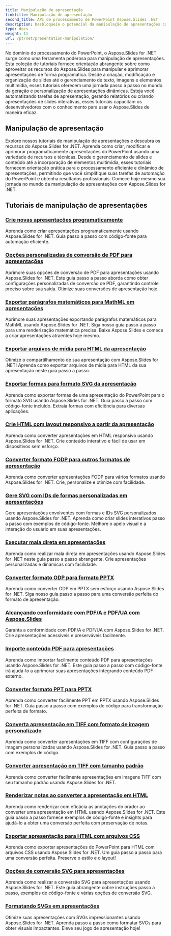 ```yaml
---
title: Manipulação de apresentação
linktitle: Manipulação de apresentação
second_title: API de processamento de PowerPoint Aspose.Slides .NET
description: Desbloqueie o potencial da manipulação de apresentações com os tutoriais do Aspose.Slides for .NET. Aprenda como criar, personalizar e aprimorar dinamicamente apresentações do PowerPoint de maneira programática. Eleve suas habilidades de processamento de PowerPoint hoje mesmo!
type: docs
weight: 11
url: /pt/net/presentation-manipulation/
---
```

No domínio do processamento do PowerPoint, o Aspose.Slides for .NET surge como uma ferramenta poderosa para manipulação de apresentações. Esta coleção de tutoriais fornece orientação abrangente sobre como aproveitar os recursos do Aspose.Slides para manipular e aprimorar apresentações de forma programática. Desde a criação, modificação e organização de slides até o gerenciamento de texto, imagens e elementos multimídia, esses tutoriais oferecem uma jornada passo a passo no mundo da geração e personalização de apresentações dinâmicas. Esteja você automatizando tarefas de apresentação, gerando relatórios ou criando apresentações de slides interativas, esses tutoriais capacitam os desenvolvedores com o conhecimento para usar o Aspose.Slides de maneira eficaz.

## Manipulação de apresentação
Explore nossos tutoriais de manipulação de apresentações e descubra os recursos do Aspose.Slides for .NET. Aprenda como criar, modificar e aprimorar programaticamente apresentações do PowerPoint usando uma variedade de recursos e técnicas. Desde o gerenciamento de slides e conteúdo até a incorporação de elementos multimídia, esses tutoriais fornecem orientação prática para o processamento eficiente e dinâmico de apresentações, permitindo que você simplifique suas tarefas de automação do PowerPoint e obtenha resultados profissionais. Comece hoje mesmo sua jornada no mundo da manipulação de apresentações com Aspose.Slides for .NET.

## Tutoriais de manipulação de apresentações
### [Crie novas apresentações programaticamente](./create-new-presentations-programmatically/)
Aprenda como criar apresentações programaticamente usando Aspose.Slides for .NET. Guia passo a passo com código-fonte para automação eficiente.
### [Opções personalizadas de conversão de PDF para apresentações](./custom-pdf-conversion-options-for-presentations/)
Aprimore suas opções de conversão de PDF para apresentações usando Aspose.Slides for .NET. Este guia passo a passo aborda como obter configurações personalizadas de conversão de PDF, garantindo controle preciso sobre sua saída. Otimize suas conversões de apresentação hoje.
### [Exportar parágrafos matemáticos para MathML em apresentações](./export-math-paragraphs-to-mathml-in-presentations/)
Aprimore suas apresentações exportando parágrafos matemáticos para MathML usando Aspose.Slides for .NET. Siga nosso guia passo a passo para uma renderização matemática precisa. Baixe Aspose.Slides e comece a criar apresentações atraentes hoje mesmo.
### [Exportar arquivos de mídia para HTML da apresentação](./export-media-files-to-html-from-presentation/)
Otimize o compartilhamento de sua apresentação com Aspose.Slides for .NET! Aprenda como exportar arquivos de mídia para HTML da sua apresentação neste guia passo a passo. 
### [Exportar formas para formato SVG da apresentação](./export-shapes-to-svg-format-from-presentation/)
Aprenda como exportar formas de uma apresentação do PowerPoint para o formato SVG usando Aspose.Slides for .NET. Guia passo a passo com código-fonte incluído. Extraia formas com eficiência para diversas aplicações.
### [Crie HTML com layout responsivo a partir da apresentação](./create-html-with-responsive-layout-from-presentation/)
Aprenda como converter apresentações em HTML responsivo usando Aspose.Slides for .NET. Crie conteúdo interativo e fácil de usar em dispositivos sem esforço.
### [Converter formato FODP para outros formatos de apresentação](./convert-fodp-format-to-other-presentation-formats/)
Aprenda como converter apresentações FODP para vários formatos usando Aspose.Slides for .NET. Crie, personalize e otimize com facilidade.
### [Gere SVG com IDs de formas personalizadas em apresentações](./generate-svg-with-custom-shape-ids-in-presentations/)
Gere apresentações envolventes com formas e IDs SVG personalizados usando Aspose.Slides for .NET. Aprenda como criar slides interativos passo a passo com exemplos de código-fonte. Melhore o apelo visual e a interação do usuário em suas apresentações.
### [Executar mala direta em apresentações](./perform-mail-merge-in-presentations/)
Aprenda como realizar mala direta em apresentações usando Aspose.Slides for .NET neste guia passo a passo abrangente. Crie apresentações personalizadas e dinâmicas com facilidade.
### [Converter formato ODP para formato PPTX](./convert-odp-format-to-pptx-format/)
Aprenda como converter ODP em PPTX sem esforço usando Aspose.Slides for .NET. Siga nosso guia passo a passo para uma conversão perfeita do formato de apresentação.
### [Alcançando conformidade com PDF/A e PDF/UA com Aspose.Slides](./achieving-pdf-a-and-pdf-ua-conformance-with-aspose-slides/)
Garanta a conformidade com PDF/A e PDF/UA com Aspose.Slides for .NET. Crie apresentações acessíveis e preserváveis facilmente.
### [Importe conteúdo PDF para apresentações](./import-pdf-content-into-presentations/)
Aprenda como importar facilmente conteúdo PDF para apresentações usando Aspose.Slides for .NET. Este guia passo a passo com código-fonte irá ajudá-lo a aprimorar suas apresentações integrando conteúdo PDF externo.
### [Converter formato PPT para PPTX](./convert-ppt-to-pptx-format/)
Aprenda como converter facilmente PPT em PPTX usando Aspose.Slides for .NET. Guia passo a passo com exemplos de código para transformação perfeita de formato.
### [Converta apresentação em TIFF com formato de imagem personalizado](./convert-presentation-to-tiff-with-custom-image-format/)
Aprenda como converter apresentações em TIFF com configurações de imagem personalizadas usando Aspose.Slides for .NET. Guia passo a passo com exemplos de código.
### [Converter apresentação em TIFF com tamanho padrão](./convert-presentation-to-tiff-with-default-size/)
Aprenda como converter facilmente apresentações em imagens TIFF com seu tamanho padrão usando Aspose.Slides for .NET.
### [Renderizar notas ao converter a apresentação em HTML](./render-notes-while-converting-presentation-to-html/)
Aprenda como renderizar com eficácia as anotações do orador ao converter uma apresentação em HTML usando Aspose.Slides for .NET. Este guia passo a passo fornece exemplos de código-fonte e insights para ajudá-lo a obter uma conversão perfeita com preservação de notas. 
### [Exportar apresentação para HTML com arquivos CSS](./export-presentation-to-html-with-css-files/)
Aprenda como exportar apresentações do PowerPoint para HTML com arquivos CSS usando Aspose.Slides for .NET. Um guia passo a passo para uma conversão perfeita. Preserve o estilo e o layout! 
### [Opções de conversão SVG para apresentações](./svg-conversion-options-for-presentations/)
Aprenda como realizar a conversão SVG para apresentações usando Aspose.Slides for .NET. Este guia abrangente cobre instruções passo a passo, exemplos de código-fonte e várias opções de conversão SVG.
### [Formatando SVGs em apresentações](./formatting-svgs-in-presentations/)
Otimize suas apresentações com SVGs impressionantes usando Aspose.Slides for .NET. Aprenda passo a passo como formatar SVGs para obter visuais impactantes. Eleve seu jogo de apresentação hoje! 